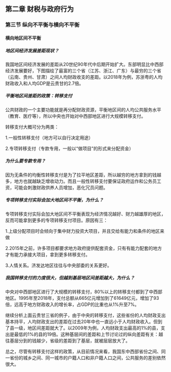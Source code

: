 ## 第二章 财税与政府行为
### 第三节 纵向不平衡与横向不平衡
#### 横向地区间不平衡
##### 地区间经济发展差距现状？
我国地区间经济发展的差距从20世纪90年代中后期开始扩大。东部明显比中西部经济发展要好，下图描绘了最富的三个省（江苏、浙江、广东）与最穷的三个省（云南、贵州、甘肃）之间人均财政收支的差距。以2018年为例，苏浙粤的人均财政收入和人均GDP是云贵甘的2.7倍。

##### 平衡地区间差距的政策：转移支付
公共财政的一个主要功能就是再分配财政资源，平衡地区间的人均公共服务水平（教育、医疗等），所以中央也开始对中西部地区进行大规模转移支付。

转移支付大概可分为两类：

1.一般性转移支付（地方可以自行决定用途）

2.专项转移支付（专款专用，一般以“做项目”的形式来分配资金）

##### 为什么要专款专用？
因为无条件的均衡性转移支付是为了拉平地区差距，所以越穷的地方拿到的钱越多，地方也就越缺乏增收动力。而且一般性转移支付要保证政府运作和公务员工资，可能会刺激财政供养人员增加，恶化冗员问题。
##### 专项转移支付实际会加大地区间不平衡，为什么？
专项转移支付实际会加大地区间不平衡表现为经济情况越好、财力越雄厚的地区，反而可能拿到更多的专项转移支付项目。原因有三：

1.上级分配项目时会倾向于集中财力投资大项目，并且交给有能力和条件的地区来做

2.2015年之前，许多项目都要求地方政府提供配套资金，只有有能力配套的地方才有能力承接大项目，拿到更多转移支付。

3.人情关系。济发达地区往往与中央部委的关系更好。

##### 我国转移支付的力度很大，但越到基层地区间差距越大，为什么？
中央对中西部地区进行了大规模的转移支付，80%以上的转移支付都到了中西部地区。1995年至2018年，支付总额从665亿元增加到了61649亿元，增加了93倍，远高于地方财政收入的增长率，占GDP的比重也从1%升至7%。

继续分析上面云贵甘三省的例子，由于中央的转移支付，这些省份的人均财政支出基本持平，人均财政支出的差距在过去20年中也一直远小于人均财政收入。但到了县一级，地区间差距就大了。以2009年为例，人均财政支出最高的1%的县，支出是最低的1%的县的19倍。这种基层间的差距和上节讨论过的纵向差距有关：越往基层分到的钱越少，省级的差距到了基层，就被层层放大了。

总之，尽管有转移支付这样的政策，从目前情况来看，我国东中西部省份之间、同一省份的城乡之间、同一城市的户籍人口和非户籍人口之间，公共服务的差别依然很大。
